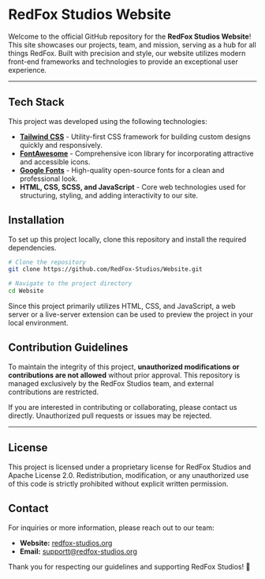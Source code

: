 # RedFox Studios Website

Welcome to the official GitHub repository for the **RedFox Studios Website**! This site showcases our projects, team, and mission, serving as a hub for all things RedFox. Built with precision and style, our website utilizes modern front-end frameworks and technologies to provide an exceptional user experience.

---

## Tech Stack

This project was developed using the following technologies:

- **[Tailwind CSS](https://tailwindcss.com/)** - Utility-first CSS framework for building custom designs quickly and responsively.
- **[FontAwesome](https://fontawesome.com/)** - Comprehensive icon library for incorporating attractive and accessible icons.
- **[Google Fonts](https://fonts.google.com/)** - High-quality open-source fonts for a clean and professional look.
- **HTML, CSS, SCSS, and JavaScript** - Core web technologies used for structuring, styling, and adding interactivity to our site.

## Installation

To set up this project locally, clone this repository and install the required dependencies.

```bash
# Clone the repository
git clone https://github.com/RedFox-Studios/Website.git

# Navigate to the project directory
cd Website
```

Since this project primarily utilizes HTML, CSS, and JavaScript, a web server or a live-server extension can be used to preview the project in your local environment.

## Contribution Guidelines

To maintain the integrity of this project, **unauthorized modifications or contributions are not allowed** without prior approval. This repository is managed exclusively by the RedFox Studios team, and external contributions are restricted.

If you are interested in contributing or collaborating, please contact us directly. Unauthorized pull requests or issues may be rejected.

---

## License

This project is licensed under a proprietary license for RedFox Studios and Apache License 2.0. Redistribution, modification, or any unauthorized use of this code is strictly prohibited without explicit written permission.

## Contact

For inquiries or more information, please reach out to our team:

- **Website:** [redfox-studios.org](https://redfox-studios.org)
- **Email:** [supportt@redfox-studios.org](mailto:support@redfox-studios.org)

Thank you for respecting our guidelines and supporting RedFox Studios! 🦊
